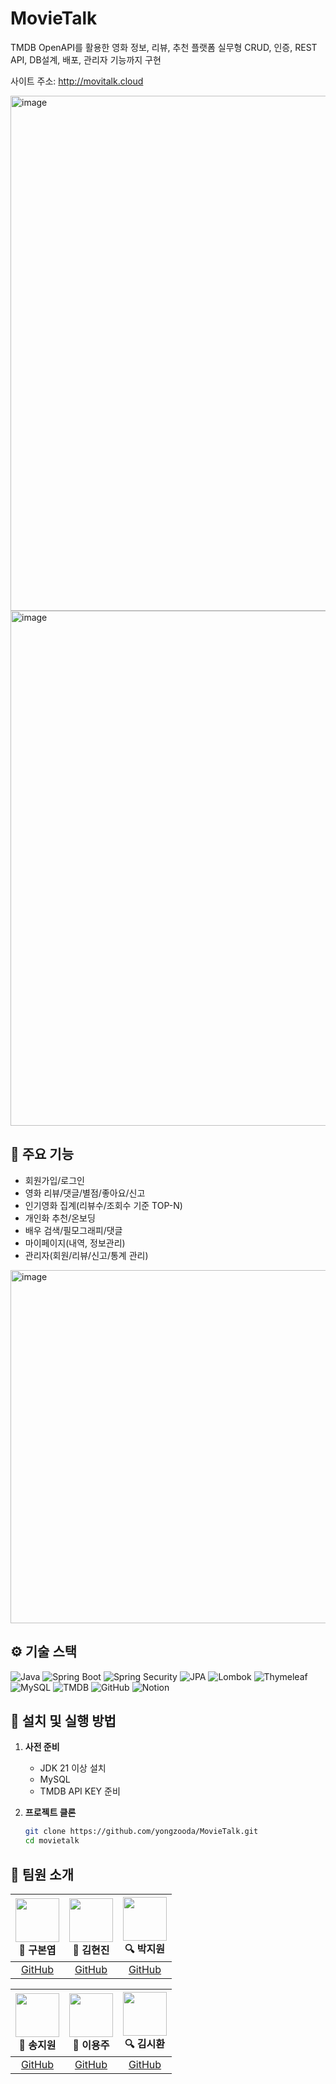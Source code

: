 # MovieTalk

TMDB OpenAPI를 활용한 영화 정보, 리뷰, 추천 플랫폼
실무형 CRUD, 인증, REST API, DB설계, 배포, 관리자 기능까지 구현


사이트 주소: http://movitalk.cloud

<img width="824" alt="image" src="https://github.com/user-attachments/assets/d5eb39f6-3792-43f7-8a9a-505381685cf1" />


<img width="824" alt="image" src="https://github.com/user-attachments/assets/f8837ddd-e37d-4080-8873-b068662e97bf" />


## 📝 주요 기능
- 회원가입/로그인
- 영화 리뷰/댓글/별점/좋아요/신고
- 인기영화 집계(리뷰수/조회수 기준 TOP-N)
- 개인화 추천/온보딩
- 배우 검색/필모그래피/댓글
- 마이페이지(내역, 정보관리)
- 관리자(회원/리뷰/신고/통계 관리)
  



<img width="565" alt="image" src="https://github.com/user-attachments/assets/db9bb365-c36d-4e76-9869-7f639ce9e5f2" />

  
## ⚙️ 기술 스택

![Java](https://img.shields.io/badge/Java-007396?style=flat&logo=java&logoColor=white)
![Spring Boot](https://img.shields.io/badge/SpringBoot-6DB33F?style=flat&logo=springboot&logoColor=white)
![Spring Security](https://img.shields.io/badge/SpringSecurity-6DB33F?style=flat&logo=springsecurity&logoColor=white)
![JPA](https://img.shields.io/badge/JPA-%23FF6F00?style=flat)
![Lombok](https://img.shields.io/badge/Lombok-%23E76F00?style=flat)
![Thymeleaf](https://img.shields.io/badge/Thymeleaf-005F0F?style=flat&logo=thymeleaf)
![MySQL](https://img.shields.io/badge/MySQL-4479A1?style=flat&logo=mysql&logoColor=white)
![TMDB](https://img.shields.io/badge/TMDB-01B4E4?style=flat)
![GitHub](https://img.shields.io/badge/GitHub-181717?style=flat&logo=github&logoColor=white)
![Notion](https://img.shields.io/badge/Notion-000000?style=flat&logo=notion&logoColor=white)


## 🚀 설치 및 실행 방법

1. **사전 준비**
   - JDK 21 이상 설치
   - MySQL
   - TMDB API KEY 준비

2. **프로젝트 클론**
   ```bash
   git clone https://github.com/yongzooda/MovieTalk.git
   cd movietalk

## 👥 팀원 소개

| <img src="https://avatars.githubusercontent.com/bonyubking" width="70"/> <br>👑 구본엽 | <img src="https://avatars.githubusercontent.com/guwls" width="70"/> <br>🎨 김현진 | <img src="https://avatars.githubusercontent.com/PG1tHub" width="70"/> <br>🔍 박지원 |
|:---:|:---:|:---:|
| [GitHub](https://github.com/bnyeob) | [GitHub](https://github.com/guwls) | [GitHub](https://github.com/PG1tHub) |

| <img src="https://avatars.githubusercontent.com/ssong7890" width="70"/> <br>👑 송지원 | <img src="https://avatars.githubusercontent.com/yongzooda" width="70"/> <br>🎨 이용주 | <img src="https://avatars.githubusercontent.com/sihwan0816" width="70"/> <br>🔍 김시환 |
|:---:|:---:|:---:|
| [GitHub](https://github.com/ssong7890) | [GitHub](https://github.com/yongzooda) | [GitHub](https://github.com/sihwan0816) |




